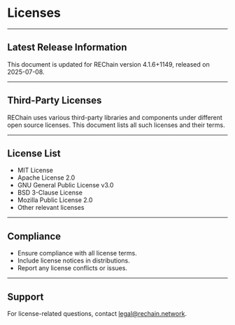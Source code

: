 # Licenses

---

## Latest Release Information

This document is updated for REChain version 4.1.6+1149, released on 2025-07-08.

---

## Third-Party Licenses

REChain uses various third-party libraries and components under different open source licenses. This document lists all such licenses and their terms.

---

## License List

- MIT License
- Apache License 2.0
- GNU General Public License v3.0
- BSD 3-Clause License
- Mozilla Public License 2.0
- Other relevant licenses

---

## Compliance

- Ensure compliance with all license terms.
- Include license notices in distributions.
- Report any license conflicts or issues.

---

## Support

For license-related questions, contact legal@rechain.network.
